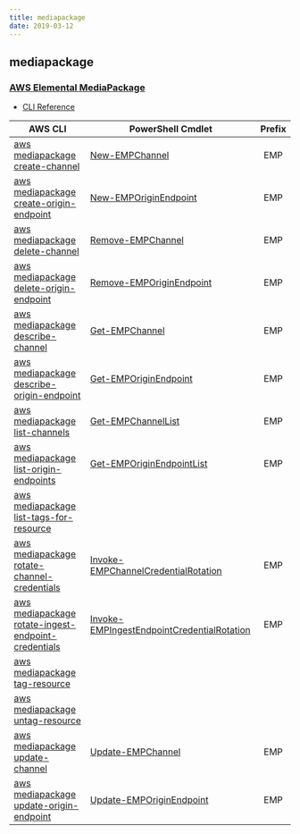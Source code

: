 ```yaml
---
title: mediapackage
date: 2019-03-12
---
```


## mediapackage

### [AWS Elemental MediaPackage](https://aws.amazon.com/mediapackage/)

* [CLI Reference](https://docs.aws.amazon.com/cli/latest/reference/mediapackage/index.html)

|AWS CLI|PowerShell Cmdlet|Prefix|
|----|----|:--:|
|[aws mediapackage create-channel](https://docs.aws.amazon.com/cli/latest/reference/mediapackage/create-channel.html)|[New-EMPChannel](https://docs.aws.amazon.com/powershell/latest/reference/items/New-EMPChannel.html)|EMP|
|[aws mediapackage create-origin-endpoint](https://docs.aws.amazon.com/cli/latest/reference/mediapackage/create-origin-endpoint.html)|[New-EMPOriginEndpoint](https://docs.aws.amazon.com/powershell/latest/reference/items/New-EMPOriginEndpoint.html)|EMP|
|[aws mediapackage delete-channel](https://docs.aws.amazon.com/cli/latest/reference/mediapackage/delete-channel.html)|[Remove-EMPChannel](https://docs.aws.amazon.com/powershell/latest/reference/items/Remove-EMPChannel.html)|EMP|
|[aws mediapackage delete-origin-endpoint](https://docs.aws.amazon.com/cli/latest/reference/mediapackage/delete-origin-endpoint.html)|[Remove-EMPOriginEndpoint](https://docs.aws.amazon.com/powershell/latest/reference/items/Remove-EMPOriginEndpoint.html)|EMP|
|[aws mediapackage describe-channel](https://docs.aws.amazon.com/cli/latest/reference/mediapackage/describe-channel.html)|[Get-EMPChannel](https://docs.aws.amazon.com/powershell/latest/reference/items/Get-EMPChannel.html)|EMP|
|[aws mediapackage describe-origin-endpoint](https://docs.aws.amazon.com/cli/latest/reference/mediapackage/describe-origin-endpoint.html)|[Get-EMPOriginEndpoint](https://docs.aws.amazon.com/powershell/latest/reference/items/Get-EMPOriginEndpoint.html)|EMP|
|[aws mediapackage list-channels](https://docs.aws.amazon.com/cli/latest/reference/mediapackage/list-channels.html)|[Get-EMPChannelList](https://docs.aws.amazon.com/powershell/latest/reference/items/Get-EMPChannelList.html)|EMP|
|[aws mediapackage list-origin-endpoints](https://docs.aws.amazon.com/cli/latest/reference/mediapackage/list-origin-endpoints.html)|[Get-EMPOriginEndpointList](https://docs.aws.amazon.com/powershell/latest/reference/items/Get-EMPOriginEndpointList.html)|EMP|
|[aws mediapackage list-tags-for-resource](https://docs.aws.amazon.com/cli/latest/reference/mediapackage/list-tags-for-resource.html)|||
|[aws mediapackage rotate-channel-credentials](https://docs.aws.amazon.com/cli/latest/reference/mediapackage/rotate-channel-credentials.html)|[Invoke-EMPChannelCredentialRotation](https://docs.aws.amazon.com/powershell/latest/reference/items/Invoke-EMPChannelCredentialRotation.html)|EMP|
|[aws mediapackage rotate-ingest-endpoint-credentials](https://docs.aws.amazon.com/cli/latest/reference/mediapackage/rotate-ingest-endpoint-credentials.html)|[Invoke-EMPIngestEndpointCredentialRotation](https://docs.aws.amazon.com/powershell/latest/reference/items/Invoke-EMPIngestEndpointCredentialRotation.html)|EMP|
|[aws mediapackage tag-resource](https://docs.aws.amazon.com/cli/latest/reference/mediapackage/tag-resource.html)|||
|[aws mediapackage untag-resource](https://docs.aws.amazon.com/cli/latest/reference/mediapackage/untag-resource.html)|||
|[aws mediapackage update-channel](https://docs.aws.amazon.com/cli/latest/reference/mediapackage/update-channel.html)|[Update-EMPChannel](https://docs.aws.amazon.com/powershell/latest/reference/items/Update-EMPChannel.html)|EMP|
|[aws mediapackage update-origin-endpoint](https://docs.aws.amazon.com/cli/latest/reference/mediapackage/update-origin-endpoint.html)|[Update-EMPOriginEndpoint](https://docs.aws.amazon.com/powershell/latest/reference/items/Update-EMPOriginEndpoint.html)|EMP|

